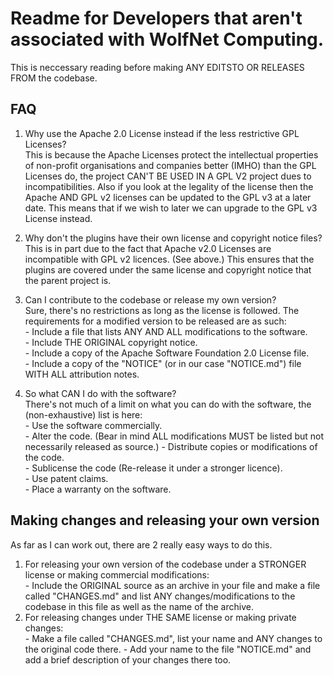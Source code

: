 # Readme for Developers that aren't associated with WolfNet Computing.  
  
This is neccessary reading before making ANY EDITSTO OR RELEASES FROM the codebase.  
  
## FAQ  
  
 1. Why use the Apache 2.0 License instead if the less restrictive GPL Licenses?  
This is because the Apache Licenses protect the intellectual properties of non-profit organisations and companies better (IMHO) than the GPL Licenses do, the project CAN'T BE USED IN A GPL V2 project dues to incompatibilities. Also if you look at the legality of the license then the Apache AND GPL v2 licenses can be updated to the GPL v3 at a later date. This means that if we wish to later we can upgrade to the GPL v3 License instead.   
  
 2. Why don't the plugins have their own license and copyright notice files?  
 This is in part due to the fact that Apache v2.0 Licenses are incompatible with GPL v2 licences. (See above.) This ensures that the plugins are covered under the same license and copyright notice that the parent project is.  
  
 3. Can I contribute to the codebase or release my own version?  
 Sure, there's no restrictions as long as the license is followed. The requirements for a modified version to be released are as such:  
		- Include a file that lists ANY AND ALL modifications to the software.  
		- Include THE ORIGINAL copyright notice.  
		- Include a copy of the Apache Software Foundation 2.0 License file.  
		- Include a copy of the "NOTICE" (or in our case "NOTICE.md") file WITH ALL attribution notes.  
  
 4. So what CAN I do with the software?  
There's not much of a limit on what you can do with the software, the (non-exhaustive) list is here:  
		- Use the software commercially.  
		- Alter the code. (Bear in mind ALL modifications MUST be listed but not necessarily released as source.) 
		- Distribute copies or modifications of the code.  
		- Sublicense the code (Re-release it under a stronger licence).  
		- Use patent claims.  
		- Place a warranty on the software.  
  
## Making changes and releasing your own version  
  
As far as I can work out, there are 2 really easy ways to do this.  
 1. For releasing your own version of the codebase under a STRONGER license or making commercial modifications:  
		- Include the ORIGINAL source as an archive in your file and make a file called "CHANGES.md" and list ANY changes/modifications to the codebase in this file as well as the name of the archive.  
 2. For releasing changes under THE SAME license or making private changes:  
		- Make a file called "CHANGES.md", list your name and ANY changes to the original code there.
		- Add your name to the file "NOTICE.md" and add a brief description of your changes there too.